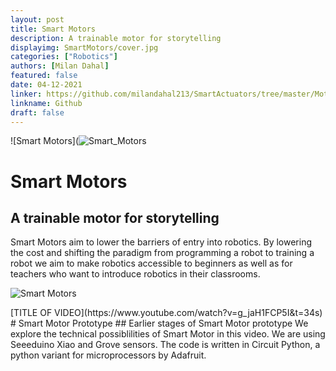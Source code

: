 ```yaml
---
layout: post
title: Smart Motors
description: A trainable motor for storytelling
displayimg: SmartMotors/cover.jpg
categories: ["Robotics"]
authors: [Milan Dahal]
featured: false
date: 04-12-2021
linker: https://github.com/milandahal213/SmartActuators/tree/master/Motor%20-%20Light
linkname: Github
draft: false
---
```


<div class="image_text_overlay" markdown="1">

![Smart Motors](![Smart_Motors](SmartMotors/cover.jpg)
# Smart Motors
## A trainable motor for storytelling
Smart Motors aim to lower the barriers of entry into robotics. By lowering the cost and shifting the paradigm from programming a robot to training a robot we aim to make robotics accessible to beginners as well as for teachers who want to introduce robotics in their classrooms. 
</div>

<!--document creates a grid of documentss--------------------->
<div class="free_write" markdown="1">
<!-- this is a free write section. Use Markdown language -->

![Smart Motors](SmartMotors/image.jpg) <!-- This is how you can insert an image-->

</div>

<div class="video_text_overlay" markdown="1">
[TITLE OF VIDEO](https://www.youtube.com/watch?v=g_jaH1FCP5I&t=34s)
# Smart Motor Prototype
## Earlier stages of Smart Motor prototype
We explore the technical possiblilities of Smart Motor in this video. We are using Seeeduino Xiao and Grove sensors. The code is written in Circuit Python, a python variant for microprocessors by Adafruit. 
</div>
